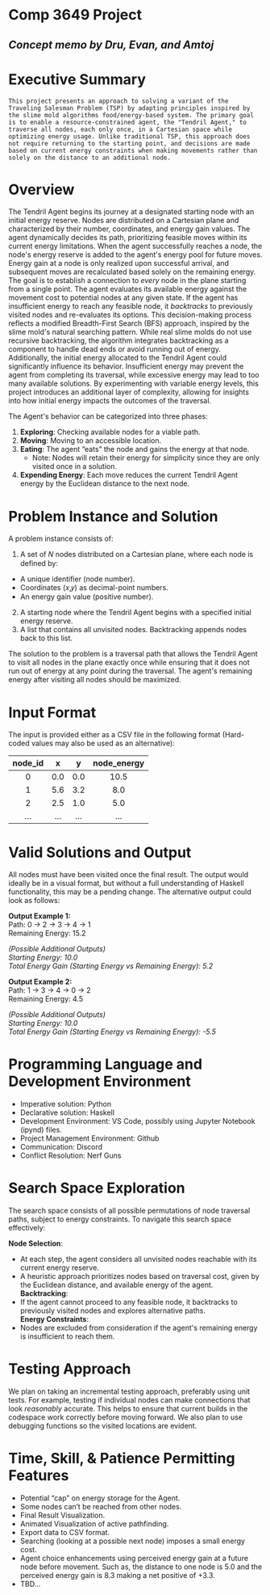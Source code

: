 # **Comp 3649 Project**

## *Concept memo by Dru, Evan, and Amtoj*

# Executive Summary

	This project presents an approach to solving a variant of the Traveling Salesman Problem (TSP) by adapting principles inspired by the slime mold algorithms food/energy-based system. The primary goal is to enable a resource-constrained agent, the "Tendril Agent," to traverse all nodes, each only once, in a Cartesian space while optimizing energy usage. Unlike traditional TSP, this approach does not require returning to the starting point, and decisions are made based on current energy constraints when making movements rather than solely on the distance to an additional node.

# Overview

The Tendril Agent begins its journey at a designated starting node with an initial energy reserve. Nodes are distributed on a Cartesian plane and characterized by their number, coordinates, and energy gain values. The agent dynamically decides its path, prioritizing feasible moves within its current energy limitations. When the agent successfully reaches a node, the node's energy reserve is added to the agent's energy pool for future moves. Energy gain at a node is only realized upon successful arrival, and subsequent moves are recalculated based solely on the remaining energy.  
The goal is to establish a connection to *every* node in the plane starting from a single point. The agent evaluates its available energy against the movement cost to potential nodes at any given state. If the agent has insufficient energy to reach any feasible node, it *backtracks* to previously visited nodes and re-evaluates its options. This decision-making process reflects a modified Breadth-First Search (BFS) approach, inspired by the slime mold's natural searching pattern. While real slime molds do not use recursive backtracking, the algorithm integrates backtracking as a component to handle dead ends or avoid running out of energy.  
Additionally, the initial energy allocated to the Tendril Agent could significantly influence its behavior. Insufficient energy may prevent the agent from completing its traversal, while excessive energy may lead to too many available solutions. By experimenting with variable energy levels, this project introduces an additional layer of complexity, allowing for insights into how initial energy impacts the outcomes of the traversal.

The Agent's behavior can be categorized into three phases:

1. **Exploring**: Checking available nodes for a viable path.  
2. **Moving**: Moving to an accessible location.  
3. **Eating**: The agent “eats” the node and gains the energy at that node.  
   * Note: Nodes will retain their energy for simplicity since they are only visited once in a solution.  
4. **Expending Energy**: Each move reduces the current Tendril Agent energy by the Euclidean distance to the next node.

# Problem Instance and Solution

A problem instance consists of:

1. A set of 𝑁 nodes distributed on a Cartesian plane, where each node is defined by:  
* A unique identifier (node number).  
* Coordinates (𝑥,𝑦) as decimal-point numbers.  
* An energy gain value (positive number).  
2. A starting node where the Tendril Agent begins with a specified initial energy reserve.  
3. A list that contains all unvisited nodes. Backtracking appends nodes back to this list.  
   

The solution to the problem is a traversal path that allows the Tendril Agent to visit all nodes in the plane exactly once while ensuring that it does not run out of energy at any point during the traversal. The agent's remaining energy after visiting all nodes should be maximized.

# Input Format

The input is provided either as a CSV file in the following format (Hard-coded values may also be used as an alternative):

| node\_id | x | y | node\_energy |
| :---: | :---: | :---: | :---: |
| 0 | 0.0 | 0.0 | 10.5 |
| 1 | 5.6 | 3.2 | 8.0 |
| 2 | 2.5 | 1.0 | 5.0 |
| … | … | … | … |

# Valid Solutions and Output

All nodes must have been visited once the final result. The output would ideally be in a visual format, but without a full understanding of Haskell functionality, this may be a pending change. The alternative output could look as follows:

**Output Example 1:**  
	Path: 0 → 2 → 3 → 4 → 1  
Remaining Energy: 15.2

*(Possible Additional Outputs)*  
*Starting Energy: 10.0*  
*Total Energy Gain (Starting Energy vs Remaining Energy): 5.2*

**Output Example 2:**  
	Path: 1 → 3 → 4 → 0 → 2  
Remaining Energy: 4.5

*(Possible Additional Outputs)*  
*Starting Energy: 10.0*  
*Total Energy Gain (Starting Energy vs Remaining Energy): \-5.5*

# Programming Language and Development Environment

* Imperative solution: Python  
* Declarative solution: Haskell  
* Development Environment: VS Code, possibly using Jupyter Notebook (ipynd) files.  
* Project Management Environment: Github   
* Communication: Discord  
* Conflict Resolution: Nerf Guns

# 

# 

# 

# Search Space Exploration

The search space consists of all possible permutations of node traversal paths, subject to energy constraints. To navigate this search space effectively:

**Node Selection**:

* At each step, the agent considers all unvisited nodes reachable with its current energy reserve.  
* A heuristic approach prioritizes nodes based on traversal cost, given by the Euclidean distance, and available energy of the agent.  
  **Backtracking**:  
* If the agent cannot proceed to any feasible node, it backtracks to previously visited nodes and explores alternative paths.  
  **Energy Constraints**:  
* Nodes are excluded from consideration if the agent's remaining energy is insufficient to reach them.

# Testing Approach

We plan on taking an incremental testing approach, preferably using unit tests. For example, testing if individual nodes can make connections that look *reasonably* accurate. This helps to ensure that current builds in the codespace work correctly before moving forward. We also plan to use debugging functions so the visited locations are evident.

# Time, Skill, & Patience Permitting Features

- Potential “cap” on energy storage for the Agent.  
- Some nodes can’t be reached from other nodes.  
- Final Result Visualization.  
- Animated Visualization of active pathfinding.  
- Export data to CSV format.  
- Searching (looking at a possible next node) imposes a small energy cost.  
- Agent choice enhancements using perceived energy gain at a future node before movement. Such as, the distance to one node is 5.0 and the perceived energy gain is 8.3 making a net positive of \+3.3.  
- TBD…

